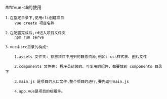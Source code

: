 ###vue-cli的使用

    1.在指定目录下,使用cli创建项目
        vue create 项目名称
    
    2.在配置完成后,cd进入项目文件夹
        npm run serve
    
    3.vue中src目录的构成:
        
        1.assets 文件夹: 存放项目中用到的静态资源,例如: css样式表、图片文件

        2.components 文件夹: 程序员封装的、可复用的组件，都要放到 components 目录下

        3.main.js 是项目的入口文件,整个项目的进行,要先运行main.js

        4.app.vue是项目的根组件。